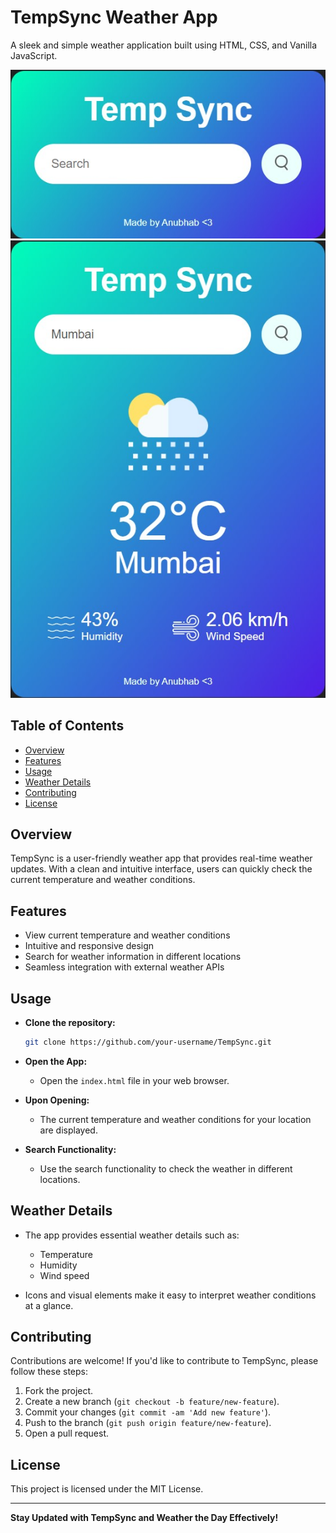 # TempSync Weather App

A sleek and simple weather application built using HTML, CSS, and Vanilla JavaScript.

![TempSync Weather App](./images/app-1.jpg)
![TempSync Weather App Functioning](./images/app-2.jpg)

## Table of Contents

- [Overview](#overview)
- [Features](#features)
- [Usage](#usage)
- [Weather Details](#weather-details)
- [Contributing](#contributing)
- [License](#license)

## Overview

TempSync is a user-friendly weather app that provides real-time weather updates. With a clean and intuitive interface, users can quickly check the current temperature and weather conditions.

## Features

- View current temperature and weather conditions
- Intuitive and responsive design
- Search for weather information in different locations
- Seamless integration with external weather APIs


## Usage
- **Clone the repository:**

   ```bash
   git clone https://github.com/your-username/TempSync.git

- **Open the App:**
  - Open the `index.html` file in your web browser.

- **Upon Opening:**
  - The current temperature and weather conditions for your location are displayed.

- **Search Functionality:**
  - Use the search functionality to check the weather in different locations.


## Weather Details

- The app provides essential weather details such as:
  - Temperature
  - Humidity
  - Wind speed

- Icons and visual elements make it easy to interpret weather conditions at a glance.


## Contributing

Contributions are welcome! If you'd like to contribute to TempSync, please follow these steps:

1. Fork the project.
2. Create a new branch (`git checkout -b feature/new-feature`).
3. Commit your changes (`git commit -am 'Add new feature'`).
4. Push to the branch (`git push origin feature/new-feature`).
5. Open a pull request.


## License

This project is licensed under the MIT License.

---

**Stay Updated with TempSync and Weather the Day Effectively!**
